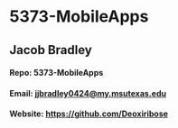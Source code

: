 # 5373-MobileApps
## Jacob Bradley 
#### Repo: 5373-MobileApps
#### Email: jjbradley0424@my.msutexas.edu
#### Website: https://github.com/Deoxiribose
